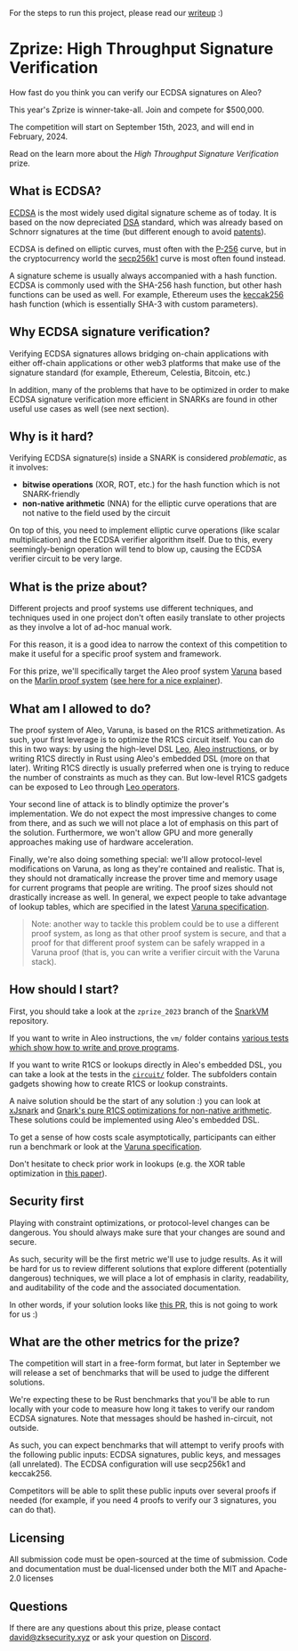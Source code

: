 For the steps to run this project, please read our [writeup](writeup.md) :\)

# Zprize: High Throughput Signature Verification

How fast do you think you can verify our ECDSA signatures on Aleo?

This year's Zprize is winner-take-all. Join and compete for $500,000.

The competition will start on September 15th, 2023, and will end in February, 2024.

Read on the learn more about the _High Throughput Signature Verification_ prize.

## What is ECDSA?

[ECDSA](https://en.wikipedia.org/wiki/Elliptic_Curve_Digital_Signature_Algorithm) is the most widely used digital signature scheme as of today. It is based on the now depreciated [DSA](https://en.wikipedia.org/wiki/Digital_Signature_Algorithm) standard, which was already based on Schnorr signatures at the time (but different enough to avoid [patents](https://en.wikipedia.org/wiki/Digital_Signature_Algorithm#History)).

ECDSA is defined on elliptic curves, must often with the [P-256](https://credelius.com/credelius/?p=97) curve, but in the cryptocurrency world the [secp256k1](https://en.bitcoin.it/wiki/Secp256k1) curve is most often found instead.

A signature scheme is usually always accompanied with a hash function. ECDSA is commonly used with the SHA-256 hash function, but other hash functions can be used as well. For example, Ethereum uses the [keccak256](https://medium.com/0xcode/hashing-functions-in-solidity-using-keccak256-70779ea55bb0) hash function (which is essentially SHA-3 with custom parameters).

## Why ECDSA signature verification?

Verifying ECDSA signatures allows bridging on-chain applications with either off-chain applications or other web3 platforms that make use of the signature standard (for example, Ethereum, Celestia, Bitcoin, etc.)

In addition, many of the problems that have to be optimized in order to make ECDSA signature verification more efficient in SNARKs are found in other useful use cases as well (see next section).

## Why is it hard?

Verifying ECDSA signature(s) inside a SNARK is considered _problematic_, as it involves:

- **bitwise operations** (XOR, ROT, etc.) for the hash function which is not SNARK-friendly
- **non-native arithmetic** (NNA) for the elliptic curve operations that are not native to the field used by the circuit

On top of this, you need to implement elliptic curve operations (like scalar multiplication) and the ECDSA verifier algorithm itself. Due to this, every seemingly-benign operation will tend to blow up, causing the ECDSA verifier circuit to be very large.

## What is the prize about?

Different projects and proof systems use different techniques, and techniques used in one project don't often easily translate to other projects as they involve a lot of ad-hoc manual work.

For this reason, it is a good idea to narrow the context of this competition to make it useful for a specific proof system and framework.

For this prize, we'll specifically target the Aleo proof system [Varuna](https://drive.google.com/file/d/1W9vsn5xT1vUmJbzO8VXoNS4W1wGWLDHN/view?usp=sharing) based on the [Marlin proof system](https://eprint.iacr.org/2019/1047) ([see here for a nice explainer](https://github.com/ingonyama-zk/papers/blob/main/Marlin_and_me.pdf)).

## What am I allowed to do?

The proof system of Aleo, Varuna, is based on the R1CS arithmetization. As such, your first leverage is to optimize the R1CS circuit itself. You can do this in two ways: by using the high-level DSL [Leo](https://developer.aleo.org/leo/), [Aleo instructions](https://developer.aleo.org/aleo), or by writing R1CS directly in Rust using Aleo's embedded DSL (more on that later). Writing R1CS directly is usually preferred when one is trying to reduce the number of constraints as much as they can. But low-level R1CS gadgets can be exposed to Leo through [Leo operators](https://developer.aleo.org/leo/operators/).

Your second line of attack is to blindly optimize the prover's implementation. We do not expect the most impressive changes to come from there, and as such we will not place a lot of emphasis on this part of the solution. Furthermore, we won't allow GPU and more generally approaches making use of hardware acceleration.

Finally, we're also doing something special: we'll allow protocol-level modifications on Varuna, as long as they're contained and realistic. That is, they should not dramatically increase the prover time and memory usage for current programs that people are writing. The proof sizes should not drastically increase as well. In general, we expect people to take advantage of lookup tables, which are specified in the latest [Varuna specification](https://drive.google.com/file/d/1W9vsn5xT1vUmJbzO8VXoNS4W1wGWLDHN/view?usp=sharing).

> Note: another way to tackle this problem could be to use a different proof system, as long as that other proof system is secure, and that a proof for that different proof system can be safely wrapped in a Varuna proof (that is, you can write a verifier circuit with the Varuna stack).

## How should I start?

First, you should take a look at the `zprize_2023` branch of the [SnarkVM](https://github.com/AleoHQ/snarkVM/tree/zprize_2023/) repository.

If you want to write in Aleo instructions, the `vm/` folder contains [various tests which show how to write and prove programs](https://github.com/AleoHQ/snarkVM/tree/zprize_2023/synthesizer/tests).

If you want to write R1CS or lookups directly in Aleo's embedded DSL, you can take a look at the tests in the [`circuit/`](https://github.com/AleoHQ/snarkVM/blob/zprize_2023/circuit) folder. The subfolders contain gadgets showing how to create R1CS or lookup constraints.

A naive solution should be the start of any solution :) you can look at [xJsnark](https://akosba.github.io/papers/xjsnark.pdf) and [Gnark's pure R1CS optimizations for non-native arithmetic](https://www.youtube.com/watch?v=05JemsgfEX4&list=PLj80z0cJm8QHm_9BdZ1BqcGbgE-BEn-3Y). These solutions could be implemented using Aleo's embedded DSL.

To get a sense of how costs scale asymptotically, participants can either run a benchmark or look at the [Varuna specification](https://drive.google.com/file/d/1W9vsn5xT1vUmJbzO8VXoNS4W1wGWLDHN/view?usp=sharing).

Don't hesitate to check prior work in lookups (e.g. the XOR table optimization in [this paper](https://github.com/ingonyama-zk/papers/blob/main/lookups.pdf)).

## Security first

Playing with constraint optimizations, or protocol-level changes can be dangerous. You should always make sure that your changes are sound and secure.

As such, security will be the first metric we'll use to judge results. As it will be hard for us to review different solutions that explore different (potentially dangerous) techniques, we will place a lot of emphasis in clarity, readability, and auditability of the code and the associated documentation.

In other words, if your solution looks like [this PR](https://github.com/0xPolygonMiden/miden-vm/pull/123), this is not going to work for us :)

## What are the other metrics for the prize?

The competition will start in a free-form format, but later in September we will release a set of benchmarks that will be used to judge the different solutions.

We're expecting these to be Rust benchmarks that you'll be able to run locally with your code to measure how long it takes to verify our random ECDSA signatures. Note that messages should be hashed in-circuit, not outside.

As such, you can expect benchmarks that will attempt to verify proofs with the following public inputs: ECDSA signatures, public keys, and messages (all unrelated). The ECDSA configuration will use secp256k1 and keccak256. 

Competitors will be able to split these public inputs over several proofs if needed (for example, if you need 4 proofs to verify our 3 signatures, you can do that).

## Licensing

All submission code must be open-sourced at the time of submission. Code and documentation must be dual-licensed under both the MIT and Apache-2.0 licenses

## Questions

If there are any questions about this prize, please contact [david@zksecurity.xyz](mailto:david@zksecurity.xyz&subject=zprize) or ask your question on [Discord](https://discord.com/channels/954403678079578173/1131190201205665862).
